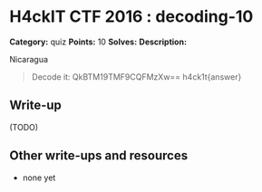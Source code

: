 # H4ckIT CTF 2016 : decoding-10

**Category:** quiz
**Points:** 10
**Solves:**
**Description:**

Nicaragua

> Decode it: QkBTM19TMF9CQFMzXw==  h4ck1t{answer}

## Write-up

(TODO)

## Other write-ups and resources

* none yet
